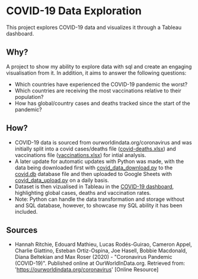# COVID-19 Data Exploration
This project explores COVID-19 data and visualizes it through a Tableau dashboard.

## Why?
A project to show my ability to explore data with sql and create an engaging visualisation from it. In addition, it aims to answer the following questions:
- Which countries have experienced the COVID-19 pandemic the worst?
- Which countries are receiving the most vaccinations relative to their population?
- How has global/country cases and deaths tracked since the start of the pandemic?

## How?
- COVID-19 data is sourced from ourworldindata.org/coronavirus and was initially split into a covid cases/deaths file ([covid-deaths.xlsx](data_files/covid-deaths.xlsx)) and vaccinations file ([vaccinations.xlsx](data_files/covid-vaccinations.xlsx)) for intial analysis.
- A later update for automatic updates with Python was made, with the data being downloaded first with [covid_data_download.py](covid_data_download.py) to the [covid.db](covid.db) database file and then uploaded to Google Sheets with [covid_data_upload.py](covid_data_upload.py) on a daily basis.
- Dataset is then vizualised in Tableau in the [COVID-19 dashboard](https://public.tableau.com/views/GlobalCOVID-19CasesDeathsandVaccinationsTracker/Dashboard1?:language=en-GB&:display_count=n&:origin=viz_share_link), highlighting global cases, deaths and vaccination rates.
- Note: Python can handle the data transformation and storage without and SQL database, however, to showcase my SQL ability it has been included.

## Sources
- Hannah Ritchie, Edouard Mathieu, Lucas Rodés-Guirao, Cameron Appel, Charlie Giattino, Esteban Ortiz-Ospina, Joe Hasell, Bobbie Macdonald, Diana Beltekian and Max Roser (2020) - "Coronavirus Pandemic (COVID-19)". Published online at OurWorldInData.org. Retrieved from: 'https://ourworldindata.org/coronavirus' [Online Resource]
